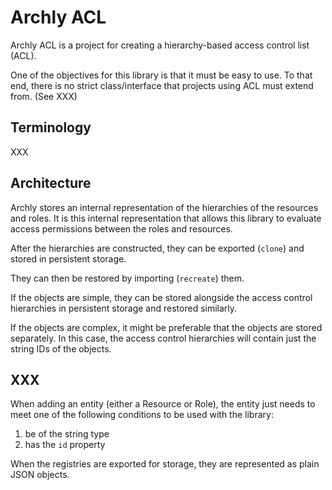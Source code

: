 # Archly ACL

Archly ACL is a project for creating a hierarchy-based access control list (ACL).

One of the objectives for this library is that it must be easy to use. To that end, there is no strict class/interface that projects using ACL must extend from. (See XXX)

## Terminology

XXX

## Architecture

Archly stores an internal representation of the hierarchies of the resources and roles. It is this internal representation that allows this library to evaluate access permissions between the roles and resources.

After the hierarchies are constructed, they can be exported (`clone`) and stored in persistent storage.

They can then be restored by importing (`recreate`) them.

If the objects are simple, they can be stored alongside the access control hierarchies in persistent storage and restored similarly.

If the objects are complex, it might be preferable that the objects are stored separately. In this case, the access control hierarchies will contain just the string IDs of the objects.

## XXX

When adding an entity (either a Resource or Role), the entity just needs to meet one of the following conditions to be used with the library:

1. be of the string type
1. has the `id` property

When the registries are exported for storage, they are represented as plain JSON objects.
